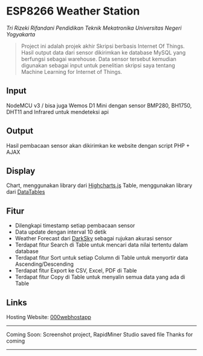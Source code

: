 # ESP8266 Weather Station

_Tri Rizeki Rifandani_
_Pendidikan Teknik Mekatronika_
_Universitas Negeri Yogyakarta_

> Project ini adalah projek akhir Skripsi berbasis Internet Of Things. Hasil output data dari sensor dikirimkan ke database MySQL yang berfungsi sebagai warehouse. Data sensor tersebut kemudian digunakan sebagai input untuk penelitian skripsi saya tentang Machine Learning for Internet of Things.

## Input

NodeMCU v3 / bisa juga Wemos D1 Mini dengan sensor BMP280, BH1750, DHT11 and Infrared untuk mendeteksi api

## Output

Hasil pembacaan sensor akan dikirimkan ke website dengan script PHP + AJAX

## Display

Chart, menggunakan library dari [Highcharts.js](https://highcharts.com/)
Table, menggunakan library dari [DataTables](https://datatables.com/)

## Fitur

- Dilengkapi timestamp setiap pembacaan sensor
- Data update dengan interval 10 detik
- Weather Forecast dari [DarkSky](https://darksky.net/) sebagai rujukan akurasi sensor
- Terdapat fitur Search di Table untuk mencari data nilai tertentu dalam database
- Terdapat fitur Sort untuk setiap Column di Table untuk menyortir data Ascending/Descending
- Terdapat fitur Export ke CSV, Excel, PDF di Table
- Terdapat fitur Copy di Table untuk menyalin semua data yang ada di Table

## Links

Hosting Website: [000webhostapp](https://rifandani2505.000webhostapp.com/)

---

Coming Soon: Screenshot project, RapidMiner Studio saved file
Thanks for coming

---
